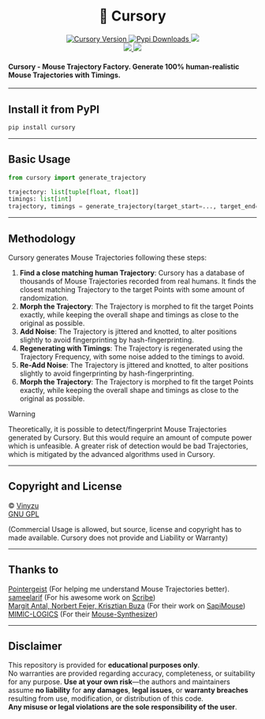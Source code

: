 <h1 align="center">
    📐 Cursory
</h1>


<p align="center">
    <a href="https://pypi.org/project/cursory/">
        <img alt="Cursory Version" src="https://img.shields.io/pypi/v/cursory&label=Version">
    </a>
    <a href="https://pypi.org/project/cursory/">
        <img alt="Pypi Downloads" src="https://img.shields.io/pepy/dt/cursory?color=seagreen">
    </a>
    <a href="https://github.com/Vinyzu/cursory/blob/main/LICENSE">
        <img src="https://img.shields.io/badge/License-GNU%20GPL-green">
    </a>
    <br/>
    <a href="https://discordapp.com/users/935224495126487150">
        <img src="https://img.shields.io/badge/My_Discord-000?style=for-the-badge&logo=google-chat&logoColor=blue">
    </a>
    <a href="https://ko-fi.com/vinyzu">
        <img src="https://img.shields.io/badge/Buy_Me_A_Coffee-000?style=for-the-badge&logo=ko-fi&logoColor=brown">
    </a>
</p>

#### Cursory - Mouse Trajectory Factory. Generate 100% human-realistic Mouse Trajectories with Timings.

---

## Install it from PyPI

```bash
pip install cursory
```

---

## Basic Usage

```py
from cursory import generate_trajectory

trajectory: list[tuple[float, float]]
timings: list[int]
trajectory, timings = generate_trajectory(target_start=..., target_end=...)
```

---

## Methodology

Cursory generates Mouse Trajectories following these steps:
1. **Find a close matching human Trajectory**: Cursory has a database of thousands of Mouse Trajectories recorded from real humans. It finds the closest matching Trajectory to the target Points with some amount of randomization.
2. **Morph the Trajectory**: The Trajectory is morphed to fit the target Points exactly, while keeping the overall shape and timings as close to the original as possible.
3. **Add Noise**: The Trajectory is jittered and knotted, to alter positions slightly to avoid fingerprinting by hash-fingerprinting.
4. **Regenerating with Timings**: The Trajectory is regenerated using the Trajectory Frequency, with some noise added to the timings to avoid.
5. **Re-Add Noise**: The Trajectory is jittered and knotted, to alter positions slightly to avoid fingerprinting by hash-fingerprinting.
6. **Morph the Trajectory**: The Trajectory is morphed to fit the target Points exactly, while keeping the overall shape and timings as close to the original as possible.

> [!WARNING]  
> Theoretically, it is possible to detect/fingerprint Mouse Trajectories generated by Cursory. But this would require an amount of compute power which is unfeasible. A greater risk of detection would be bad Trajectories, which is mitigated by the advanced algorithms used in Cursory.


---

## Copyright and License
© [Vinyzu](https://github.com/Vinyzu/)
<br>
[GNU GPL](https://choosealicense.com/licenses/gpl-3.0/)

(Commercial Usage is allowed, but source, license and copyright has to made available. Cursory does not provide and Liability or Warranty)

---

## Thanks to

[Pointergeist](https://github.com/Pointergeist) (For helping me understand Mouse Trajectories better).
<br/>
[sameelarif](https://github.com/sameelarif/) (For his awesome work on [Scribe](https://github.com/sameelarif/scribe))
<br/>
[Margit Antal, Norbert Fejer, Krisztian Buza](https://github.com/margitantal68) (For their work on [SapiMouse](https://ieeexplore.ieee.org/document/9465583))
<br/>
[MIMIC-LOGICS](https://github.com/MIMIC-LOGICS/) (For their [Mouse-Synthesizer](https://github.com/MIMIC-LOGICS/Mouse-Synthesizer))


---

## Disclaimer

This repository is provided for **educational purposes only**. \
No warranties are provided regarding accuracy, completeness, or suitability for any purpose. **Use at your own risk**—the authors and maintainers assume **no liability** for **any damages**, **legal issues**, or **warranty breaches** resulting from use, modification, or distribution of this code.\
**Any misuse or legal violations are the sole responsibility of the user**. 
